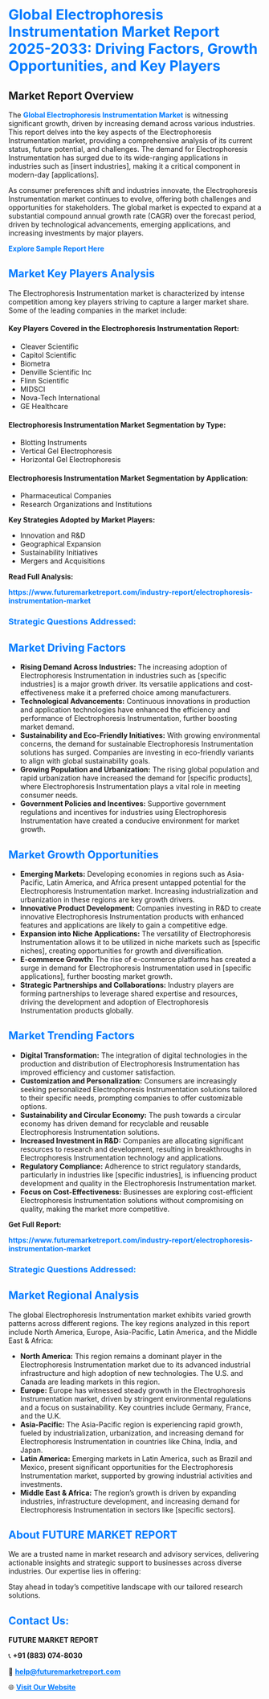 <h1 style="color: #007BFF;">Global Electrophoresis Instrumentation Market Report 2025-2033: Driving Factors, Growth Opportunities, and Key Players</h1>

<section id="overview">
<h2>Market Report Overview</h2>
<p>The <a href="https://www.futuremarketreport.com/industry-report/electrophoresis-instrumentation-market" style="color: #007BFF; text-decoration: none;"><strong>Global Electrophoresis Instrumentation Market</strong></a> is witnessing significant growth, driven by increasing demand across various industries. This report delves into the key aspects of the Electrophoresis Instrumentation market, providing a comprehensive analysis of its current status, future potential, and challenges. The demand for Electrophoresis Instrumentation has surged due to its wide-ranging applications in industries such as [insert industries], making it a critical component in modern-day [applications].</p>
<p>As consumer preferences shift and industries innovate, the Electrophoresis Instrumentation market continues to evolve, offering both challenges and opportunities for stakeholders. The global market is expected to expand at a substantial compound annual growth rate (CAGR) over the forecast period, driven by technological advancements, emerging applications, and increasing investments by major players.</p>
</section>

<section id="overview">
<p><a href="https://www.futuremarketreport.com/request-sample/reportId=84701" style="color: #007BFF; text-decoration: none;"><strong>Explore Sample Report Here</strong></a></p>
</section>

<section id="key-players">
<h2 style="color: #007BFF;">Market Key Players Analysis</h2>
<p>The Electrophoresis Instrumentation market is characterized by intense competition among key players striving to capture a larger market share. Some of the leading companies in the market include:</p>
<h4>Key Players Covered in the Electrophoresis Instrumentation Report:</h4>
<ul><li>Cleaver Scientific</li><li>Capitol Scientific</li><li>Biometra</li><li>Denville Scientific Inc</li><li>Flinn Scientific</li><li>MIDSCI</li><li>Nova-Tech International</li><li>GE Healthcare</li></ul>
<h4>Electrophoresis Instrumentation Market Segmentation by Type:</h4>
<ul><li>Blotting Instruments</li><li>Vertical Gel Electrophoresis</li><li>Horizontal Gel Electrophoresis</li></ul>

<h4>Electrophoresis Instrumentation Market Segmentation by Application:</h4>
<ul><li>Pharmaceutical Companies</li><li>Research Organizations and Institutions</li></ul>
<p><strong>Key Strategies Adopted by Market Players:</strong></p>
<ul>
<li>Innovation and R&D</li>
<li>Geographical Expansion</li>
<li>Sustainability Initiatives</li>
<li>Mergers and Acquisitions</li>
</ul>
</section>

<section>
<p><strong>Read Full Analysis: </strong></p><a href="https://www.futuremarketreport.com/industry-report/electrophoresis-instrumentation-market" style="color: #007BFF; text-decoration: none;"><strong>https://www.futuremarketreport.com/industry-report/electrophoresis-instrumentation-market</strong></a>
<h3 style="color: #007BFF;">Strategic Questions Addressed:</h3>
</section>

<section id="driving-factors">
<h2 style="color: #007BFF;">Market Driving Factors</h2>
<ul>
<li><strong>Rising Demand Across Industries:</strong> The increasing adoption of Electrophoresis Instrumentation in industries such as [specific industries] is a major growth driver. Its versatile applications and cost-effectiveness make it a preferred choice among manufacturers.</li>
<li><strong>Technological Advancements:</strong> Continuous innovations in production and application technologies have enhanced the efficiency and performance of Electrophoresis Instrumentation, further boosting market demand.</li>
<li><strong>Sustainability and Eco-Friendly Initiatives:</strong> With growing environmental concerns, the demand for sustainable Electrophoresis Instrumentation solutions has surged. Companies are investing in eco-friendly variants to align with global sustainability goals.</li>
<li><strong>Growing Population and Urbanization:</strong> The rising global population and rapid urbanization have increased the demand for [specific products], where Electrophoresis Instrumentation plays a vital role in meeting consumer needs.</li>
<li><strong>Government Policies and Incentives:</strong> Supportive government regulations and incentives for industries using Electrophoresis Instrumentation have created a conducive environment for market growth.</li>
</ul>
</section>

<section id="growth-opportunities">
<h2 style="color: #007BFF;">Market Growth Opportunities</h2>
<ul>
<li><strong>Emerging Markets:</strong> Developing economies in regions such as Asia-Pacific, Latin America, and Africa present untapped potential for the Electrophoresis Instrumentation market. Increasing industrialization and urbanization in these regions are key growth drivers.</li>
<li><strong>Innovative Product Development:</strong> Companies investing in R&D to create innovative Electrophoresis Instrumentation products with enhanced features and applications are likely to gain a competitive edge.</li>
<li><strong>Expansion into Niche Applications:</strong> The versatility of Electrophoresis Instrumentation allows it to be utilized in niche markets such as [specific niches], creating opportunities for growth and diversification.</li>
<li><strong>E-commerce Growth:</strong> The rise of e-commerce platforms has created a surge in demand for Electrophoresis Instrumentation used in [specific applications], further boosting market growth.</li>
<li><strong>Strategic Partnerships and Collaborations:</strong> Industry players are forming partnerships to leverage shared expertise and resources, driving the development and adoption of Electrophoresis Instrumentation products globally.</li>
</ul>
</section>

<section id="trending-factors">
<h2 style="color: #007BFF;">Market Trending Factors</h2>
<ul>
<li><strong>Digital Transformation:</strong> The integration of digital technologies in the production and distribution of Electrophoresis Instrumentation has improved efficiency and customer satisfaction.</li>
<li><strong>Customization and Personalization:</strong> Consumers are increasingly seeking personalized Electrophoresis Instrumentation solutions tailored to their specific needs, prompting companies to offer customizable options.</li>
<li><strong>Sustainability and Circular Economy:</strong> The push towards a circular economy has driven demand for recyclable and reusable Electrophoresis Instrumentation solutions.</li>
<li><strong>Increased Investment in R&D:</strong> Companies are allocating significant resources to research and development, resulting in breakthroughs in Electrophoresis Instrumentation technology and applications.</li>
<li><strong>Regulatory Compliance:</strong> Adherence to strict regulatory standards, particularly in industries like [specific industries], is influencing product development and quality in the Electrophoresis Instrumentation market.</li>
<li><strong>Focus on Cost-Effectiveness:</strong> Businesses are exploring cost-efficient Electrophoresis Instrumentation solutions without compromising on quality, making the market more competitive.</li>
</ul>
</section>

<section>
<p><strong>Get Full Report: </strong></p><a href="https://www.futuremarketreport.com/industry-report/electrophoresis-instrumentation-market" style="color: #007BFF; text-decoration: none;"><strong>https://www.futuremarketreport.com/industry-report/electrophoresis-instrumentation-market</strong></a>
<h3 style="color: #007BFF;">Strategic Questions Addressed:</h3>
</section>


<section id="regional-analysis">
<h2 style="color: #007BFF;">Market Regional Analysis</h2>
<p>The global Electrophoresis Instrumentation market exhibits varied growth patterns across different regions. The key regions analyzed in this report include North America, Europe, Asia-Pacific, Latin America, and the Middle East & Africa:</p>
<ul>
<li><strong>North America:</strong> This region remains a dominant player in the Electrophoresis Instrumentation market due to its advanced industrial infrastructure and high adoption of new technologies. The U.S. and Canada are leading markets in this region.</li>
<li><strong>Europe:</strong> Europe has witnessed steady growth in the Electrophoresis Instrumentation market, driven by stringent environmental regulations and a focus on sustainability. Key countries include Germany, France, and the U.K.</li>
<li><strong>Asia-Pacific:</strong> The Asia-Pacific region is experiencing rapid growth, fueled by industrialization, urbanization, and increasing demand for Electrophoresis Instrumentation in countries like China, India, and Japan.</li>
<li><strong>Latin America:</strong> Emerging markets in Latin America, such as Brazil and Mexico, present significant opportunities for the Electrophoresis Instrumentation market, supported by growing industrial activities and investments.</li>
<li><strong>Middle East & Africa:</strong> The region’s growth is driven by expanding industries, infrastructure development, and increasing demand for Electrophoresis Instrumentation in sectors like [specific sectors].</li>
</ul>
</section>

<footer>
<h2 style="color: #007BFF;">About FUTURE MARKET REPORT</h2>
<p>We are a trusted name in market research and advisory services, delivering actionable insights and strategic support to businesses across diverse industries. Our expertise lies in offering:</p>

<p>Stay ahead in today’s competitive landscape with our tailored research solutions.</p>

<h2 style="color: #007BFF;">Contact Us:</h2>
<p><strong>FUTURE MARKET REPORT</strong></p>
<p>📞 <strong>+91 (883) 074-8030</strong></p>
<p>📧 <strong><a href="mailto:help@futuremarketreport.com" style="color: #007BFF;">help@futuremarketreport.com</a></strong></p>
<p>🌐 <strong><a href="https://www.futuremarketreport.com/" style="color: #007BFF;">Visit Our Website</a></strong></p>
</footer>